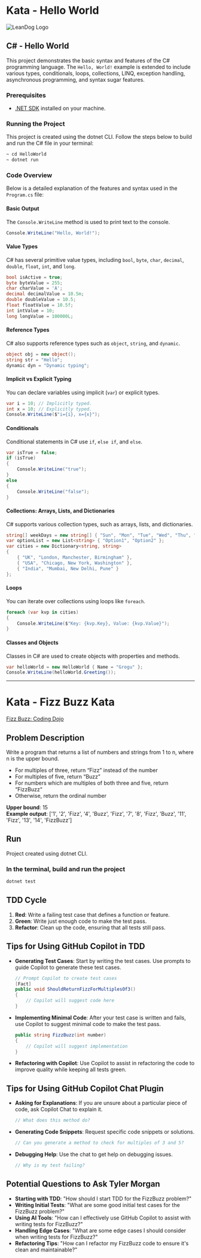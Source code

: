 # Kata - Hello World

![LeanDog Logo](/Assets/LeanDog-logo.png)

## C# - Hello World

This project demonstrates the basic syntax and features of the C# programming language. The `Hello, World!` example is extended to include various types, conditionals, loops, collections, LINQ, exception handling, asynchronous programming, and syntax sugar features.

### Prerequisites

- [.NET SDK](https://dotnet.microsoft.com/download) installed on your machine.

### Running the Project

This project is created using the dotnet CLI. Follow the steps below to build and run the C# file in your terminal:

```bash
~ cd HelloWorld
~ dotnet run
```

### Code Overview

Below is a detailed explanation of the features and syntax used in the `Program.cs` file:

#### Basic Output

The `Console.WriteLine` method is used to print text to the console.

```csharp
Console.WriteLine("Hello, World!");
```

#### Value Types

C# has several primitive value types, including `bool`, `byte`, `char`, `decimal`, `double`, `float`, `int`, and `long`.

```csharp
bool isActive = true;
byte byteValue = 255;
char charValue = 'A';
decimal decimalValue = 10.5m;
double doubleValue = 10.5;
float floatValue = 10.5f;
int intValue = 10;
long longValue = 100000L;
```

#### Reference Types

C# also supports reference types such as `object`, `string`, and `dynamic`.

```csharp
object obj = new object();
string str = "Hello";
dynamic dyn = "Dynamic typing";
```

#### Implicit vs Explicit Typing

You can declare variables using implicit (`var`) or explicit types.

```csharp
var i = 10; // Implicitly typed.
int x = 10; // Explicitly typed.
Console.WriteLine($"i={i}, x={x}");
```

#### Conditionals

Conditional statements in C# use `if`, `else if`, and `else`.

```csharp
var isTrue = false;
if (isTrue)
{
    Console.WriteLine("true");
}
else
{
    Console.WriteLine("false");
}
```

#### Collections: Arrays, Lists, and Dictionaries

C# supports various collection types, such as arrays, lists, and dictionaries.

```csharp
string[] weekDays = new string[] { "Sun", "Mon", "Tue", "Wed", "Thu", "Fri", "Sat" };
var optionList = new List<string> { "Option1", "Option2" };
var cities = new Dictionary<string, string>
{
    { "UK", "London, Manchester, Birmingham" },
    { "USA", "Chicago, New York, Washington" },
    { "India", "Mumbai, New Delhi, Pune" }
};
```

#### Loops

You can iterate over collections using loops like `foreach`.

```csharp
foreach (var kvp in cities)
{
    Console.WriteLine($"Key: {kvp.Key}, Value: {kvp.Value}");
}
```

#### Classes and Objects

Classes in C# are used to create objects with properties and methods.

```csharp
var helloWorld = new HelloWorld { Name = "Grogu" };
Console.WriteLine(helloWorld.Greeting());
```

---

# Kata - Fizz Buzz Kata

[Fizz Buzz: Coding Dojo](http://codingdojo.org/kata/FizzBuzz)

## Problem Description

Write a program that returns a list of numbers and strings from 1 to n, where n is the upper bound.

- For multiples of three, return “Fizz” instead of the number
- For multiples of five, return “Buzz”
- For numbers which are multiples of both three and five, return “FizzBuzz“
- Otherwise, return the ordinal number

**Upper bound**: 15  
**Example output**: ['1', '2', 'Fizz', '4', 'Buzz', 'Fizz', '7', '8', 'Fizz', 'Buzz', '11', 'Fizz', '13', '14', 'FizzBuzz']

## Run

Project created using dotnet CLI.

### In the terminal, build and run the project

```bash
dotnet test
```

## TDD Cycle

1. **Red**: Write a failing test case that defines a function or feature.
2. **Green**: Write just enough code to make the test pass.
3. **Refactor**: Clean up the code, ensuring that all tests still pass.

## Tips for Using GitHub Copilot in TDD

- **Generating Test Cases**: Start by writing the test cases. Use prompts to guide Copilot to generate these test cases.
  ```csharp
  // Prompt Copilot to create test cases
  [Fact]
  public void ShouldReturnFizzForMultiplesOf3()
  {
      // Copilot will suggest code here
  }
  ```
- **Implementing Minimal Code**: After your test case is written and fails, use Copilot to suggest minimal code to make the test pass.
  ```csharp
  public string FizzBuzz(int number)
  {
      // Copilot will suggest implementation
  }
  ```
- **Refactoring with Copilot**: Use Copilot to assist in refactoring the code to improve quality while keeping all tests green.

## Tips for Using GitHub Copilot Chat Plugin

- **Asking for Explanations**: If you are unsure about a particular piece of code, ask Copilot Chat to explain it.
  ```csharp
  // What does this method do?
  ```
- **Generating Code Snippets**: Request specific code snippets or solutions.
  ```csharp
  // Can you generate a method to check for multiples of 3 and 5?
  ```
- **Debugging Help**: Use the chat to get help on debugging issues.
  ```csharp
  // Why is my test failing?
  ```

## Potential Questions to Ask Tyler Morgan

- **Starting with TDD**: "How should I start TDD for the FizzBuzz problem?"
- **Writing Initial Tests**: "What are some good initial test cases for the FizzBuzz problem?"
- **Using AI Tools**: "How can I effectively use GitHub Copilot to assist with writing tests for FizzBuzz?"
- **Handling Edge Cases**: "What are some edge cases I should consider when writing tests for FizzBuzz?"
- **Refactoring Tips**: "How can I refactor my FizzBuzz code to ensure it's clean and maintainable?"
